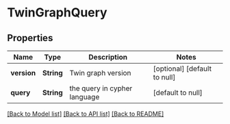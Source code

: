 # TwinGraphQuery
## Properties

| Name | Type | Description | Notes |
|------------ | ------------- | ------------- | -------------|
| **version** | **String** | Twin graph version | [optional] [default to null] |
| **query** | **String** | the query in cypher language | [default to null] |

[[Back to Model list]](../README.md#documentation-for-models) [[Back to API list]](../README.md#documentation-for-api-endpoints) [[Back to README]](../README.md)

